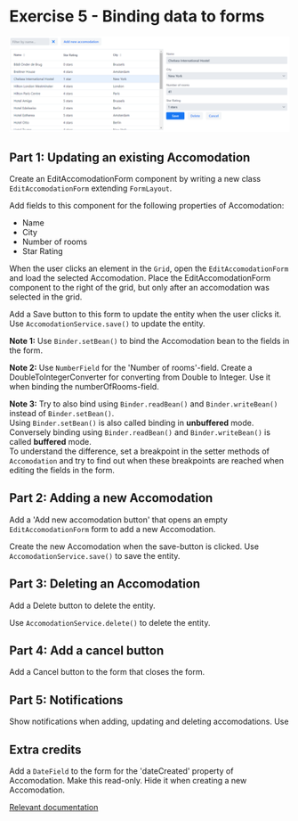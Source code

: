 # Exercise 5 - Binding data to forms

![screenshot](exercise.png)

## Part 1: Updating an existing Accomodation
Create an EditAccomodationForm component by writing a new class `EditAccomodationForm` extending `FormLayout`.

Add fields to this component for the following properties of Accomodation:
* Name
* City
* Number of rooms
* Star Rating

When the user clicks an element in the `Grid`, open the `EditAccomodationForm` and load the selected Accomodation.
Place the EditAccomodationForm component to the right of the grid, but only after an accomodation was selected in the 
grid.

Add a Save button to this form to update the entity when the user clicks it.
Use `AccomodationService.save()` to update the entity.

**Note 1:** Use `Binder.setBean()` to bind the Accomodation bean to the fields in the form.

**Note 2:** Use `NumberField` for the 'Number of rooms'-field.  Create a DoubleToIntegerConverter for converting from 
Double to Integer.  Use it when binding the numberOfRooms-field.

**Note 3:** Try to also bind using `Binder.readBean()` and `Binder.writeBean()` instead of `Binder.setBean()`.  
Using `Binder.setBean()` is also called binding in **unbuffered** mode.  Conversely binding using `Binder.readBean()` 
and `Binder.writeBean()` is called **buffered** mode.  
To understand the difference, set a breakpoint in the setter methods of `Accomodation` and try to find out when these 
breakpoints are reached when editing the fields in the form.

## Part 2: Adding a new Accomodation
Add a 'Add new accomodation button' that opens an empty `EditAccomodationForm` form to add a new Accomodation.

Create the new Accomodation when the save-button is clicked.
Use `AccomodationService.save()` to save the entity.

## Part 3: Deleting an Accomodation
Add a Delete button to delete the entity.

Use `AccomodationService.delete()` to delete the entity.

## Part 4: Add a cancel button
Add a Cancel button to the form that closes the form.

## Part 5: Notifications
Show notifications when adding, updating and deleting accomodations.
Use 

## Extra credits
Add a `DateField` to the form for the 'dateCreated' property of Accomodation.
Make this read-only.  Hide it when creating a new Accomodation.

[Relevant documentation](https://vaadin.com/docs/v14/flow/binding-data/tutorial-flow-components-binder-beans.html)